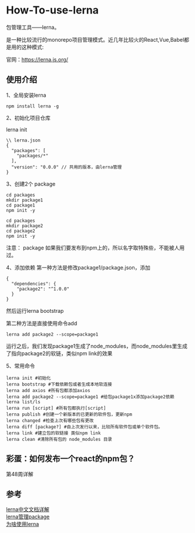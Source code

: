 # How-To-use-lerna

包管理工具——lerna。

是一种比较流行的monorepo项目管理模式。近几年比较火的React,Vue,Babel都是用的这种模式:

官网：https://lerna.js.org/

## 使用介绍
1、全局安装lerna

```
npm install lerna -g
```

2、初始化项目仓库

lerna init

```
\\ lerna.json
{
  "packages": [
    "packages/*"
  ],
  "version": "0.0.0" // 共用的版本，由lerna管理
}
```

3、创建2个 package

```
cd packages
mkdir package1
cd package1
npm init -y

cd packages
mkdir package2
cd package2
npm init -y
```
注意： package 如果我们要发布到npm上的，所以名字取特殊些，不能被人用过。

4、添加依赖
第一种方法是修改package1/package.json，添加
```
{
  "dependencies": {
    "package2": "^1.0.0"
  }
}

```
然后运行lerna bootstrap


第二种方法是直接使用命令add

```
lerna add package2 --scope=package1
```

运行之后，我们发现package1生成了node_modules，而node_modules里生成了指向package2的软链，类似npm link的效果

5、常用命令

```
lerna init #初始化
lerna bootstrap #下载依赖包或者生成本地软连接
lerna add axios #所有包都添加axios
lerna add package2 --scope=package1 #给包package1x添加package2依赖
lerna list/ls
lerna run [script] #所有包都执行[script]
lerna publish #创建一个新版本的已更新的软件包，更新npm
lerna changed #检查上次有哪些包有更改
lerna diff [package?] #自上次发行以来，比较所有软件包或单个软件包。
lerna link #建立包的软链接 类似npm link
lerna clean #清除所有包的 node_modules 目录

```

## 彩蛋：如何发布一个react的npm包？

第48周详解

## 参考

[lerna中文文档详解](https://segmentfault.com/a/1190000019350611)  
[lerna管理package](https://juejin.im/post/6844903885312622606)  
[为啥使用lerna](https://zhuanlan.zhihu.com/p/33858131)







